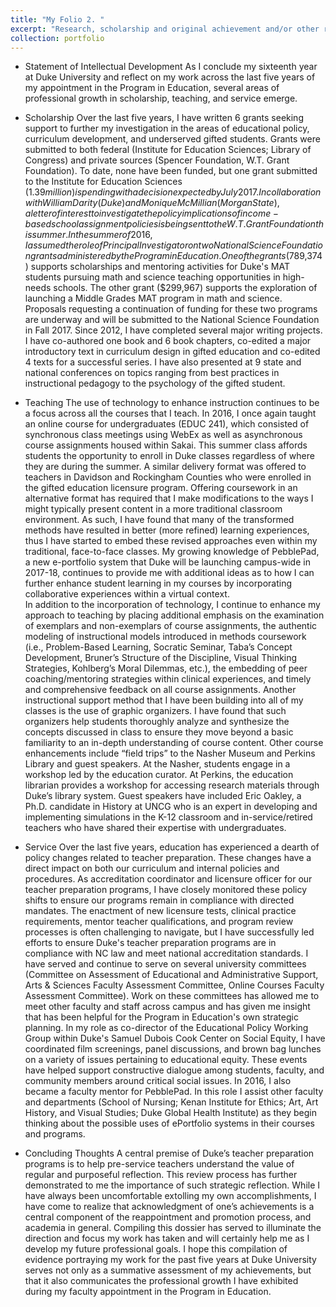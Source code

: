 ```yaml
---
title: "My Folio 2. "
excerpt: "Research, scholarship and original achievement and/or other relevant creative work <br/><img src='/images/500x300.png'>"
collection: portfolio
---
```


* Statement of Intellectual Development
As I conclude my sixteenth year at Duke University and reflect on my work across the last five years of my appointment in the Program in Education, several areas of professional growth in scholarship, teaching, and service emerge.

* Scholarship 
Over the last five years, I have written 6 grants seeking support to further my investigation in the areas of educational policy, curriculum development, and underserved gifted students.  Grants were submitted to both federal (Institute for Education Sciences; Library of Congress) and private sources (Spencer Foundation, W.T. Grant Foundation).  To date, none have been funded, but one grant submitted to the Institute for Education Sciences ($1.39 million) is pending with a decision expected by  July 2017.  In collaboration with William Darity (Duke) and Monique McMillian (Morgan State), a letter of interest to investigate the policy implications of income-based school assignment policies is being sent to the W. T. Grant Foundation this summer. 
In the summer of 2016, I assumed the role of Principal Investigator on two National Science Foundation grants administered by the Program in Education.  One of the grants ($789,374) supports scholarships and mentoring activities for Duke's MAT students pursuing math and science teaching opportunities in high-needs schools. The other grant ($299,967) supports the exploration of launching a Middle Grades MAT program in math and science. Proposals requesting a continuation of funding for these two programs are underway and will be submitted to the National Science Foundation in Fall 2017. 
Since 2012, I have completed several major writing projects. I have co-authored one book and 6 book chapters, co-edited a major introductory text in curriculum design in gifted education and co-edited 4 texts for a successful series.  I have also presented at 9 state and national conferences on topics ranging from best practices in instructional pedagogy to the psychology of the gifted student.

* Teaching 
The use of technology to enhance instruction continues to be a focus across all the courses that I teach.  In 2016, I once again taught an online course for undergraduates (EDUC 241), which consisted of synchronous class meetings using WebEx as well as asynchronous course assignments housed within Sakai. This summer class affords students the opportunity to enroll in Duke classes regardless of where they are during the summer.  A similar delivery format was offered to teachers in Davidson and Rockingham Counties who were enrolled in the gifted education licensure program. 
Offering coursework in an alternative format has required that I make modifications to the ways I might typically present content in a more traditional classroom environment.  As such, I have found that many of the transformed methods have resulted in better (more refined) learning experiences, thus I have started to embed these revised approaches even within my traditional, face-to-face classes.  My growing knowledge of PebblePad, a new e-portfolio system that Duke will be launching campus-wide in 2017-18, continues to provide me with additional ideas as to how I can further enhance student learning in my courses by incorporating collaborative experiences within a virtual context.    
In addition to the incorporation of technology, I continue to enhance my approach to teaching by placing additional emphasis on the examination of exemplars and non-exemplars of course assignments, the authentic modeling of instructional models introduced in methods coursework (i.e., Problem-Based Learning, Socratic Seminar, Taba’s Concept Development, Bruner’s Structure of the Discipline, Visual Thinking Strategies, Kohlberg’s Moral Dilemmas, etc.), the embedding of peer coaching/mentoring strategies within clinical experiences, and timely and comprehensive feedback on all course assignments. 
Another instructional support method that I have been building into all of my classes is the use of graphic organizers.  I have found that such organizers help students thoroughly analyze and synthesize the concepts discussed in class to ensure they move beyond a basic familiarity to an in-depth understanding of course content. 
Other course enhancements include “field trips” to the Nasher Museum and Perkins Library and guest speakers. At the Nasher, students engage in a workshop led by the education curator. At Perkins, the education librarian provides a workshop for accessing research materials through Duke’s library system.  Guest speakers have included Eric Oakley, a Ph.D. candidate in History at UNCG who is an expert in developing and implementing simulations in the K-12 classroom and in-service/retired teachers who have shared their expertise with undergraduates.

* Service
Over the last five years, education has experienced a dearth of  policy changes related to teacher preparation.  These changes have a direct impact on both our curriculum and internal policies and procedures. As accreditation coordinator and licensure officer for our teacher preparation programs, I have closely monitored these policy shifts to ensure our programs remain in compliance with directed mandates.  The enactment of new licensure tests, clinical practice requirements, mentor teacher qualifications, and program review processes  is often challenging to navigate, but I have successfully led efforts to ensure Duke's teacher preparation programs are in compliance with NC law and meet national accreditation standards. 
I have served and continue to serve on several university committees  (Committee on Assessment of Educational and       Administrative Support, Arts & Sciences Faculty Assessment Committee, Online Courses Faculty Assessment Committee).  Work on these committees has allowed me to meet other faculty and staff across campus and has given me insight that has been helpful for the Program in Education's own strategic planning. 
In my role as co-director of the Educational Policy Working Group within Duke's Samuel Dubois Cook Center on Social Equity, I have coordinated film screenings, panel discussions, and brown bag lunches on a variety of issues pertaining to educational equity.  These events have helped support constructive dialogue among students, faculty, and community members around critical social issues. 
In 2016, I also became a faculty mentor for PebblePad. In this role I assist other faculty and departments (School of Nursing; Kenan Institute for Ethics; Art, Art History, and Visual Studies; Duke Global Health Institute) as they begin thinking about the possible uses of ePortfolio systems in their courses and programs. 

* Concluding Thoughts
A central premise of Duke’s teacher preparation programs is to help pre-service teachers understand the value of regular and purposeful reflection. This review process has further demonstrated to me the importance of such strategic reflection. While I have always been uncomfortable extolling my own accomplishments, I have come to realize that acknowledgment of one’s achievements is a central component of the reappointment and promotion process, and academia in general. 
Compiling this dossier has served to illuminate the direction and focus my work has taken and will certainly help me as I develop my future professional goals.
I hope this compilation of evidence portraying my work for the past five years at Duke University serves not only as a summative assessment of my achievements, but that it also communicates the professional growth I have exhibited during my faculty appointment in the Program in Education.
